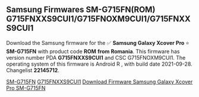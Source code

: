 <h2>Samsung Firmwares SM-G715FN(ROM) G715FNXXS9CUI1/G715FNOXM9CUI1/G715FNXXS9CUI1</h2>
Download the Samsung firmware for the ✅ <strong>Samsung Galaxy Xcover Pro </strong> ⭐ <strong>SM-G715FN</strong> with product code <strong>ROM</strong> <strong> from Romania</strong>. This firmware has version number PDA <strong>G715FNXXS9CUI1</strong> and CSC G715FNOXM9CUI1. The operating system of this firmware is Android R , with build date 2021-09-28. Changelist <strong>22145712</strong>.


[SM-G715FN](https://samfirm.shop/samsung/model/SM-G715FN)
[G715FNXXS9CUI1](https://samfirm.shop/samsung/pda/G715FNXXS9CUI1)
[Download Firmware Samsung Galaxy Xcover Pro SM-G715FN](https://samfirm.shop/samsung/firmware/460418)
